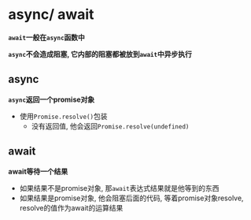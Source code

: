 # async/ await

**`await`一般在`async`函数中**

**`async`不会造成阻塞, 它内部的阻塞都被放到`await`中异步执行**



## async

**`async`返回一个promise对象**

- 使用`Promise.resolve()`包装
  - 没有返回值, 他会返回`Promise.resolve(undefined)`



## await

**await等待一个结果**

- 如果结果不是promise对象, 那`await`表达式结果就是他等到的东西
- 如果结果是promise对象, 他会阻塞后面的代码, 等着promise对象resolve, resolve的值作为await的运算结果